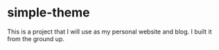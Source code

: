 # simple-theme
This is a project that I will use as my personal website and blog. I built it from the ground up.
